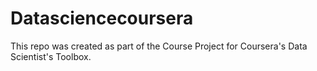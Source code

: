 # Datasciencecoursera

This repo was created as part of the Course Project for Coursera's Data Scientist's Toolbox. 

